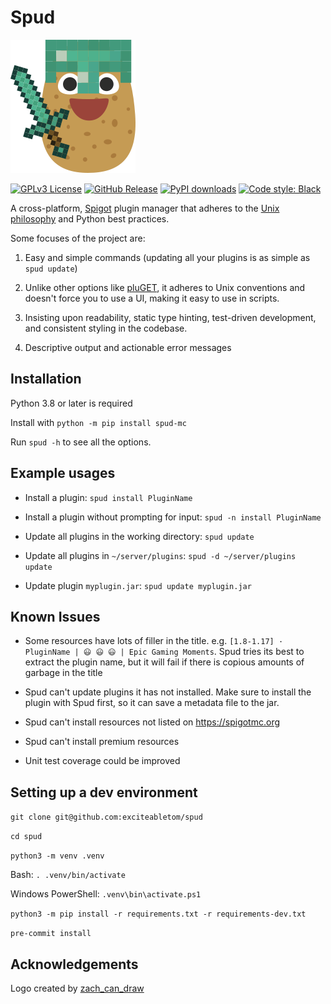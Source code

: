 # Spud
![spudman logo](https://raw.githubusercontent.com/exciteabletom/spud/master/logo/spudman_tiny.png)


[![GPLv3 License](https://www.gnu.org/graphics/gplv3-88x31.png)](https://www.gnu.org/licenses/gpl-3.0.en.html)
[![GitHub Release](https://img.shields.io/github/release/exciteabletom/spud.svg?style=flat)](https://github.com/exciteabletom/spud/releases) 
[![PyPI downloads](https://img.shields.io/pypi/dm/spud-mc.svg)](https://pypistats.org/packages/spud-mc)
[![Code style: Black](https://img.shields.io/badge/code%20style-Black-000000.svg)](https://github.com/psf/black)


A cross-platform, [Spigot](https://www.spigotmc.org/) plugin manager that adheres to the
[Unix philosophy](https://en.wikipedia.org/wiki/Unix_philosophy) and Python best practices.

Some focuses of the project are:

1. Easy and simple commands (updating all your plugins is as simple as `spud update`)

1. Unlike other options like [pluGET](https://github.com/Neocky/pluGET), it adheres to Unix conventions and doesn't force you to use a UI, making it easy to use in scripts.

1. Insisting upon readability, static type hinting, test-driven development, and consistent styling in the codebase.

1. Descriptive output and actionable error messages


## Installation
Python 3.8 or later is required

Install with `python -m pip install spud-mc`

Run `spud -h` to see all the options.


## Example usages
- Install a plugin: `spud install PluginName`

- Install a plugin without prompting for input: `spud -n install PluginName`

- Update all plugins in the working directory: `spud update`

- Update all plugins in `~/server/plugins`: `spud -d ~/server/plugins update`
 
- Update plugin `myplugin.jar`: `spud update myplugin.jar`

## Known Issues
- Some resources have lots of filler in the title. e.g. `[1.8-1.17] · PluginName |
😃 😃 😃 | Epic Gaming Moments`.
Spud tries its best to extract the plugin name, but it will fail if there is copious amounts of garbage in the title


- Spud can't update plugins it has not installed. Make sure to install the plugin with Spud first, so it can save a metadata file to the jar.


- Spud can't install resources not listed on https://spigotmc.org


- Spud can't install premium resources


- Unit test coverage could be improved

## Setting up a dev environment
`git clone git@github.com:exciteabletom/spud`

`cd spud`

`python3 -m venv .venv`

Bash: `. .venv/bin/activate`

Windows PowerShell: `.venv\bin\activate.ps1`

`python3 -m pip install -r requirements.txt -r requirements-dev.txt`

`pre-commit install`

## Acknowledgements
Logo created by [zach_can_draw](https://instagram.com/zach_can_draw/)

